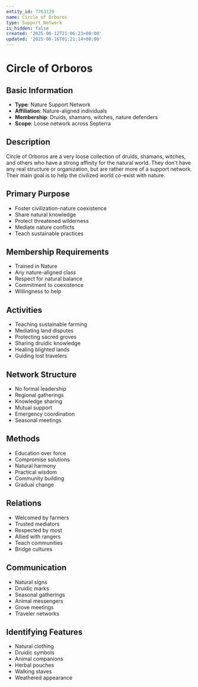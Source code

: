 ```yaml
---
entity_id: 7763129
name: Circle of Orboros
type: Support Network
is_hidden: false
created: '2025-06-12T21:06:23+00:00'
updated: '2025-06-16T01:21:14+00:00'
---
```


# Circle of Orboros

## Basic Information

- **Type**: Nature Support Network
- **Affiliation**: Nature-aligned individuals
- **Membership**: Druids, shamans, witches, nature defenders
- **Scope**: Loose network across Septerra

## Description

Circle of Orboros are a very loose collection of druids, shamans, witches, and others who have a strong affinity for the natural world. They don't have any real structure or organization, but are rather more of a support network. Their main goal is to help the civilized world co-exist with nature.

## Primary Purpose

- Foster civilization-nature coexistence
- Share natural knowledge
- Protect threatened wilderness
- Mediate nature conflicts
- Teach sustainable practices

## Membership Requirements

- Trained in Nature
- Any nature-aligned class
- Respect for natural balance
- Commitment to coexistence
- Willingness to help

## Activities

- Teaching sustainable farming
- Mediating land disputes
- Protecting sacred groves
- Sharing druidic knowledge
- Healing blighted lands
- Guiding lost travelers

## Network Structure

- No formal leadership
- Regional gatherings
- Knowledge sharing
- Mutual support
- Emergency coordination
- Seasonal meetings

## Methods

- Education over force
- Compromise solutions
- Natural harmony
- Practical wisdom
- Community building
- Gradual change

## Relations

- Welcomed by farmers
- Trusted mediators
- Respected by most
- Allied with rangers
- Teach communities
- Bridge cultures

## Communication

- Natural signs
- Druidic marks
- Seasonal gatherings
- Animal messengers
- Grove meetings
- Traveler networks

## Identifying Features

- Natural clothing
- Druidic symbols
- Animal companions
- Herbal pouches
- Walking staves
- Weathered appearance